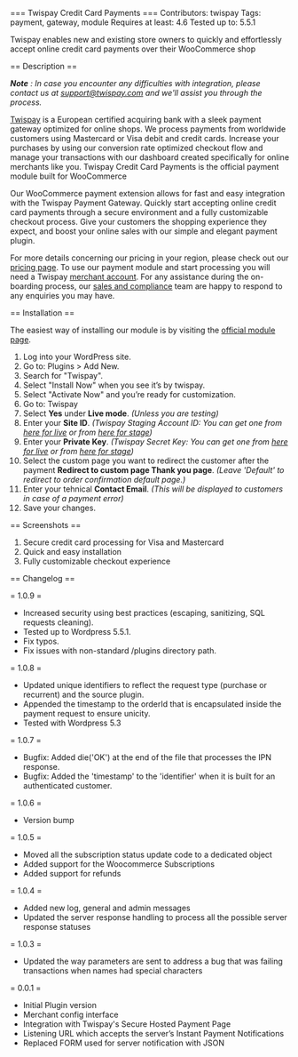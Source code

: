 === Twispay Credit Card Payments ===
Contributors: twispay
Tags: payment, gateway, module
Requires at least: 4.6
Tested up to: 5.5.1

Twispay enables new and existing store owners to quickly and effortlessly accept online credit card payments over their WooCommerce shop

== Description ==

***Note** :  In case you encounter any difficulties with integration, please contact us at support@twispay.com and we'll assist you through the process.*

[Twispay](https://www.twispay.com) is a European certified acquiring bank with a sleek payment gateway optimized for online shops. We process payments from worldwide customers using Mastercard or Visa debit and credit cards. Increase your purchases by using our conversion rate optimized checkout flow and manage your transactions with our dashboard created specifically for online merchants like you. Twispay Credit Card Payments is the official payment module built for WooCommerce

Our WooCommerce payment extension allows for fast and easy integration with the Twispay Payment Gateway. Quickly start accepting online credit card payments through a secure environment and a fully customizable checkout process. Give your customers the shopping experience they expect, and boost your online sales with our simple and elegant payment plugin.

For more details concerning our pricing in your region, please check out our [pricing page](https://www.twispay.com/pricing). To use our payment module and start processing you will need a Twispay [merchant account](https://merchant-stage.twispay.com/auth/signup). For any assistance during the on-boarding process, our [sales and compliance](https://www.twispay.com/contact) team are happy to respond to any enquiries you may have.

== Installation ==

The easiest way of installing our module is by visiting the [official module page](https://wordpress.org/plugins/twispay/).
<!-- Alternatively, you can check out our [installation guide](https://twis.li/2ueQ6Rz) for detailed step by step instructions. -->
1. Log into your WordPress site.
2. Go to: Plugins > Add New.
3. Search for "Twispay".
4. Select "Install Now" when you see it’s by twispay.
5. Select "Activate Now" and you’re ready for customization.
6. Go to: Twispay
7. Select **Yes** under **Live mode**. _(Unless you are testing)_
8. Enter your **Site ID**. _(Twispay Staging Account ID: You can get one from [here for live](https://merchant.twispay.com/auth/signin) or from [here for stage](https://merchant-stage.twispay.com/auth/signin))_
9. Enter your **Private Key**. _(Twispay Secret Key: You can get one from [here for live](https://merchant.twispay.com/auth/signin) or from [here for stage](https://merchant-stage.twispay.com/auth/signin))_
10. Select the custom page you want to redirect the customer after the payment **Redirect to custom page Thank you page**. _(Leave 'Default' to redirect to order confirmation default page.)_
11. Enter your tehnical **Contact Email**. _(This will be displayed to customers in case of a payment error)_
12. Save your changes.

== Screenshots ==

1. Secure credit card processing for Visa and Mastercard
2. Quick and easy installation
3. Fully customizable checkout experience

== Changelog ==

= 1.0.9 =
* Increased security using best practices (escaping, sanitizing, SQL requests cleaning).
* Tested up to Wordpress 5.5.1.
* Fix typos.
* Fix issues with non-standard /plugins directory path.

= 1.0.8 =
* Updated unique identifiers to reflect the request type (purchase or recurrent) and the source plugin.
* Appended the timestamp to the orderId that is encapsulated inside the payment request to ensure unicity.
* Tested with Wordpress 5.3

= 1.0.7 =
* Bugfix: Added die('OK') at the end of the file that processes the IPN response.
* Bugfix: Added the 'timestamp' to the 'identifier' when it is built for an authenticated customer.

= 1.0.6 =
* Version bump

= 1.0.5 =
* Moved all the subscription status update code to a dedicated object
* Added support for the Woocommerce Subscriptions
* Added support for refunds

= 1.0.4 =
* Added new log, general and admin messages
* Updated the server response handling to process all the possible server response statuses

= 1.0.3 =
* Updated the way parameters are sent to address a bug that was failing transactions when names had special characters

= 0.0.1 =
* Initial Plugin version
* Merchant config interface
* Integration with Twispay's Secure Hosted Payment Page
* Listening URL which accepts the server’s Instant Payment Notifications
* Replaced FORM used for server notification with JSON
